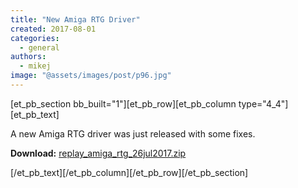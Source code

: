 ```yaml
---
title: "New Amiga RTG Driver"
created: 2017-08-01
categories: 
  - general
authors: 
  - mikej
image: "@assets/images/post/p96.jpg"
---
```


\[et\_pb\_section bb\_built="1"\]\[et\_pb\_row\]\[et\_pb\_column type="4\_4"\]\[et\_pb\_text\]

A new Amiga RTG driver was just released with some fixes.

**Download:** [replay\_amiga\_rtg\_26jul2017.zip](http://svn.fpgaarcade.com/release/amiga_aga/replay_amiga_rtg_26jul2017.zip)

\[/et\_pb\_text\]\[/et\_pb\_column\]\[/et\_pb\_row\]\[/et\_pb\_section\]
